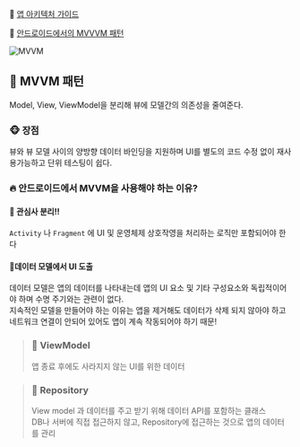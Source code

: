 
📔 [앱 아키텍처 가이드](https://developer.android.com/jetpack/guide?hl=ko#separation-of-concerns)<br/>

📔 [안드로이드에서의 MVVVM 패턴](https://velog.io/@dddooo9/Android-MVVM-%ED%8C%A8%ED%84%B4%EC%9D%84-%EC%82%AC%EC%9A%A9%ED%95%98%EB%8A%94-%EC%9D%B4%EC%9C%A0%EC%99%80-%EB%B0%A9%EB%B2%95)
<br/>


![MVVM](https://blog.yena.io/assets/post-img19/190316-mvc-mvvm.png)
## 🐼 MVVM 패턴
Model, View, ViewModel을 분리해 뷰에 모델간의 의존성을 줄여준다.
<br/>



### 🐵 장점
뷰와 뷰 모델 사이의 양방향 데이터 바인딩을 지원하며 UI를 별도의 코드 수정 없이 재사용가능하고 단위 테스팅이 쉽다.
<br/>

### 🔥 안드로이드에서 MVVM을 사용해야 하는 이유?

#### 📌 관심사 분리!!
`Activity` 나 `Fragment` 에 UI 및 운영체제 상호작영을 처리하는 로직만 포함되어야 한다
#### 📌데이터 모델에서 UI 도출
데이터 모델은 앱의 데이터를 나타내는데 앱의 UI 요소 및 기타 구성요소와 독립적이어야 하며 수명 주기와는 관련이 없다.<br/>
지속적인 모델을 만들어야 하는 이유는 앱을 제거해도 데이터가 삭제 되지 않아야 하고 네트워크 연결이 안되어 있어도 앱이 계속 작동되어야 하기 때문!


> ### 🐸 ViewModel
> 앱 종료 후에도 사라지지 않는 UI를 위한 데이터

> ### 🐸 Repository
> View model 과 데이터를 주고 받기 위해 데이터 API를 포함하는 클래스<br/>
> DB나 서버에 직접 접근하지 않고, Repository에 접근하는 것으로 앱의 데이터를 관리


